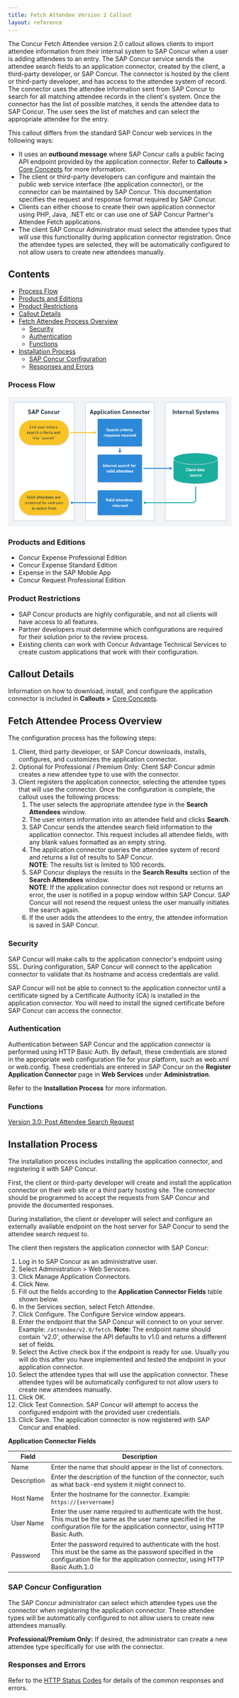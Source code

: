 ```yaml
---
title: Fetch Attendee Version 2 Callout
layout: reference
---
```


The Concur Fetch Attendee version 2.0 callout allows clients to import attendee information from their internal system to SAP Concur when a user is adding attendees to an entry. The SAP Concur service sends the attendee search fields to an application connector, created by the client, a third-party developer, or SAP Concur. The connector is hosted by the client or third-party developer, and has access to the attendee system of record. The connector uses the attendee information sent from SAP Concur to search for all matching attendee records in the client's system. Once the connector has the list of possible matches, it sends the attendee data to SAP Concur. The user sees the list of matches and can select the appropriate attendee for the entry.

This callout differs from the standard SAP Concur web services in the following ways:

* It uses an **outbound message** where SAP Concur calls a public facing API endpoint provided by the application connector. Refer to **Callouts >** [Core Concepts](/api-reference/callouts/callouts-application-connectors.html) for more information.
* The client or third-party developers can configure and maintain the public web service interface (the application connector), or the connector can be maintained by SAP Concur. This documentation specifies the request and response format required by SAP Concur.
* Clients can either choose to create their own application connector using PHP, Java, .NET etc or can use one of SAP Concur Partner's Attendee Fetch applications.
* The client SAP Concur Administrator must select the attendee types that will use this functionality during application connector registration. Once the attendee types are selected, they will be automatically configured to not allow users to create new attendees manually.

## Contents
* [Process Flow](#process-flow)
* [Products and Editions](#products-editions)
* [Product Restrictions](#product-restrictions)
* [Callout Details](#concur-connect-callout-details)
* [Fetch Attendee Process Overview](#fetch-attendee-process-overview)
  * [Security](#security)
  * [Authentication](#authentication)
  * [Functions](#functions)
* [Installation Process](#installation-process)
  * [SAP Concur Configuration](#concur-config)
  * [Responses and Errors](#responses-errors)

### <a name="process-flow"></a>Process Flow

![A process flow diagram showing flow between SAP Concur, an application connector, and client's data source](./fetch-attendee.png)

### <a name="products-editions"></a>Products and Editions

* Concur Expense Professional Edition
* Concur Expense Standard Edition
* Expense in the SAP Mobile App
* Concur Request Professional Edition

### <a name="product-restrictions"></a>Product Restrictions    

* SAP Concur products are highly configurable, and not all clients will have access to all features.
* Partner developers must determine which configurations are required for their solution prior to the review process.
* Existing clients can work with Concur Advantage Technical Services to create custom applications that work with their configuration.

## <a name="concur-connect-callout-details"></a>Callout Details

Information on how to download, install, and configure the application connector is included in **Callouts >** [Core Concepts](/api-reference/callouts/callouts-application-connectors.html).

## <a name="fetch-attendee-process-overview"></a>Fetch Attendee Process Overview

The configuration process has the following steps:

1. Client, third party developer, or SAP Concur downloads, installs, configures, and customizes the application connector.
2. Optional for Professional / Premium Only: Client SAP Concur admin creates a new attendee type to use with the connector.
3. Client registers the application connector, selecting the attendee types that will use the connector.
Once the configuration is complete, the callout uses the following process:
	1. The user selects the appropriate attendee type in the **Search Attendees** window.
	2. The user enters information into an attendee field and clicks **Search**.
	3. SAP Concur sends the attendee search field information to the application connector. This request includes all attendee fields, with any blank values formatted as an empty string.
	4. The application connector queries the attendee system of record and returns a list of results to SAP Concur.  
**NOTE**: The results list is limited to 100 records.  
	5. SAP Concur displays the results in the **Search Results** section of the **Search Attendees** window.  
**NOTE**: If the application connector does not respond or returns an error, the user is notified in a popup window within SAP Concur.
SAP Concur will not resend the request unless the user manually initiates the search again.
	6. If the user adds the attendees to the entry, the attendee information is saved in SAP Concur.

### <a name="security"></a>Security

SAP Concur will make calls to the application connector's endpoint using SSL. During configuration, SAP Concur will connect to the application connector to validate that its hostname and access credentials are valid.

SAP Concur will not be able to connect to the application connector until a certificate signed by a Certificate Authority (CA) is installed in the application connector. You will need to install the signed certificate before SAP Concur can access the connector.

### <a name="authentication"></a>Authentication

Authentication between SAP Concur and the application connector is performed using HTTP Basic Auth. By default, these credentials are stored in the appropriate web configuration file for your platform, such as web.xml or web.config. These credentials are entered in SAP Concur on the **Register Application Connector** page in **Web Services** under **Administration**.

Refer to the **Installation Process** for more information.

### <a name="functions"></a>Functions

[Version 3.0: Post Attendee Search Request](/api-reference/callouts/post-fetch-attendee.html)

## <a name="installation-process"></a>Installation Process

The installation process includes installing the application connector, and registering it with SAP Concur.


First, the client or third-party developer will create and install the application connector on their web site or a third party hosting site. The connector should be programmed to accept the requests from SAP Concur and provide the documented responses.


During installation, the client or developer will select and configure an externally available endpoint on the host server for SAP Concur to send the attendee search request to.

The client then registers the application connector with SAP Concur:  

1. Log in to SAP Concur as an administrative user.  
2. Select Administration > Web Services.  
3. Click Manage Application Connectors.  
4. Click New.  
5. Fill out the fields according to the **Application Connector Fields** table shown below.
6. In the Services section, select Fetch Attendee.  
7. Click Configure. The Configure Service window appears.  
8. Enter the endpoint that the SAP Concur will connect to on your server. Example: `/attendee/v2.0/fetch`. **Note:** The endpoint name should contain 'v2.0', otherwise the API defaults to v1.0 and returns a different set of fields.
9. Select the Active check box if the endpoint is ready for use. Usually you will do this after you have implemented and tested the endpoint in your application connector.  
10. Select the attendee types that will use the application connector. These attendee types will be automatically configured to not allow users to create new attendees manually.  
11. Click OK.
12. Click Test Connection. SAP Concur will attempt to access the configured endpoint with the provided user credentials.
13. Click Save. The application connector is now registered with SAP Concur and enabled.

**Application Connector Fields**

Field	|Description
------|------------
Name|Enter the name that should appear in the list of connectors.
Description|Enter the description of the function of the connector, such as what back-end system it might connect to.
Host Name|Enter the hostname for the connector. Example: `https://{servername}`
User Name|Enter the user name required to authenticate with the host. This must be the same as the user name specified in the configuration file for the application connector, using HTTP Basic Auth.
Password|Enter the password required to authenticate with the host. This must be the same as the password specified in the configuration file for the application connector, using HTTP Basic Auth.1.0


### <a name="concur-config"></a>SAP Concur Configuration

The SAP Concur administrator can select which attendee types use the connector when registering the application connector. These attendee types will be automatically configured to not allow users to create new attendees manually.

**Professional/Premium Only:** If desired, the administrator can create a new attendee type specifically for use with the connector.

### <a name="responses-errors"></a>Responses and Errors

Refer to the [HTTP Status Codes](/api-reference/http-status-codes.html) for details of the common responses and errors.
